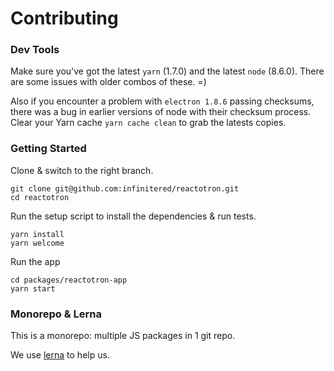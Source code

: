 # Contributing

### Dev Tools

Make sure you've got the latest `yarn` (1.7.0) and the latest `node` (8.6.0).  There are some
issues with older combos of these.  =)

Also if you encounter a problem with `electron 1.8.6` passing checksums, there was a bug in
earlier versions of node with their checksum process.  Clear your Yarn cache `yarn cache clean` to
grab the latests copies.


### Getting Started

Clone & switch to the right branch.

```
git clone git@github.com:infinitered/reactotron.git
cd reactotron
```

Run the setup script to install the dependencies & run tests.

```
yarn install
yarn welcome
```

Run the app

```
cd packages/reactotron-app
yarn start
```

### Monorepo & Lerna

This is a monorepo: multiple JS packages in 1 git repo.

We use [lerna](https://github.com/lerna/lerna) to help us.
